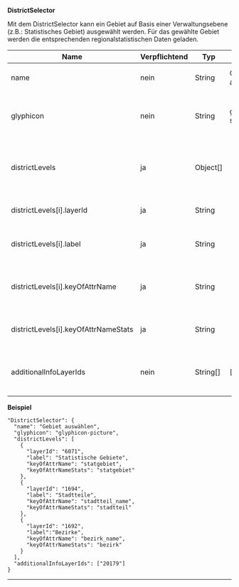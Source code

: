**DistrictSelector**

Mit dem DistrictSelector kann ein Gebiet auf Basis einer Verwaltungsebene (z.B.: Statistisches Gebiet) ausgewählt werden. Für das gewählte Gebiet werden die entsprechenden regionalstatistischen Daten geladen.

|Name|Verpflichtend|Typ|Default|Beschreibung|
|----|-------------|---|-------|------------|
|name|nein|String|Gebiet auswählen|Name des Werkzeuges im Menu.|
|glyphicon|nein|String|glyphicon-screenshot|CSS Klasse des Glyphicons, das vor dem Toolnamen im Menu angezeigt wird.|
|districtLevels|ja|Object[]||Beinhaltet die nötigen Informationen der einzelnen Verwaltungsebenen (siehe Beispiel).|
|districtLevels[i].layerId|ja|String||Die Layer id zum jeweiligen Verwaltungslayer.|
|districtLevels[i].label|ja|String||Die/der Bezeichnung/ Name für die Verwaltungsebene.|
|districtLevels[i].keyOfAttrName|ja|String||Der Key für das Attribut in dem der Name der Verwaltungeinheit steht.|
|districtLevels[i].keyOfAttrNameStats|ja|String||Der Key für das Attribut in dem der Name steht, für die statistischen Daten.|
|additionalInfoLayerIds|nein|String[]|[]|Zusätzliche Info Layer die beim Nutzen des Tools angezeigt werden können.|

**Beispiel**
```
"DistrictSelector": {
  "name": "Gebiet auswählen",
  "glyphicon": "glyphicon-picture",
  "districtLevels": [
    {
      "layerId": "6071",
      "label": "Statistische Gebiete",
      "keyOfAttrName": "statgebiet",
      "keyOfAttrNameStats": "statgebiet"
    },
    {
      "layerId": "1694",
      "label": "Stadtteile",
      "keyOfAttrName": "stadtteil_name",
      "keyOfAttrNameStats": "stadtteil"
    },
    {
      "layerId": "1692",
      "label":"Bezirke",
      "keyOfAttrName": "bezirk_name",
      "keyOfAttrNameStats": "bezirk"
    }
  ],
  "additionalInfoLayerIds": ["20179"]
}
```

***
